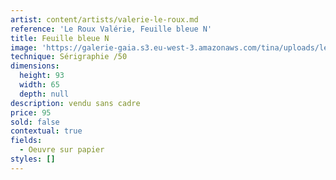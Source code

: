 ```yaml
---
artist: content/artists/valerie-le-roux.md
reference: 'Le Roux Valérie, Feuille bleue N'
title: Feuille bleue N
image: 'https://galerie-gaia.s3.eu-west-3.amazonaws.com/tina/uploads/le-roux-valerie/feuille-bleue.jpg'
technique: Sérigraphie /50
dimensions:
  height: 93
  width: 65
  depth: null
description: vendu sans cadre
price: 95
sold: false
contextual: true
fields:
  - Oeuvre sur papier
styles: []
---
```


